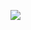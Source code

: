 ![](https://www.planttext.com/api/plantuml/png/b5QzRjim4Dxr58INEaM3egk68gqJ81wQ67613aK7cZfRX2bI82a7Gj4dwz17wYlqI8iKASj3FTaytdVtVVT3__tzvyvOgctNYA8mHow9LWQAD-GUzbnoUI1SMj1xoi0GAYkoKvsigEPWYcWXwsrlB3GheTXn7Kz_5iHzFFxoflXLf1wVgJoUlSAz2bfbk5rkQCzgOCTtnDrPoxtI3RLSoId4HkEFBUWJ7uErxYn2U8-4Yws1D1H9CYMjLaA0BfYWnX3qSBzNyJm0wauEjkKK3QJbrWdXl_JaeMc5wY7a8ca39TbQpEZW3s2mh-zBfwe_smqKoobPRpMASIgsm3gD0PwwPWSwWwHLfS6OxAojbOIPku3CHNwJzWtc_WLihQhCGhX1rXNjbpSbbbm9eEUCo04iMZurs0RM6VT2KPkQHaHdJZ7H7aWwqnnXmgXWdQ0MDkVO2Jno_SeRO5HNo_05RvmKhoB-GvJOEGUHdIMwOa34te3cZlCzXiARmHeZXGuQMsc8X2qmb3jOXd9JBqcMCTE0yCjNRklSZ631Em4CIGo0jUgq-QRq4QgHIfkdVa4lY9iJwjeABqS9CjKalEO7XfvWEKEtqwoc1fvr5QTZXhDhWkUGHUQJO3qYDT5FvgNsXo-Ow1JmCLh6bXZ1jbIuVLHDuAYK7SwEC_PJm4-9RGvofPg66uDTUG7BecakquomkP3W-uzuSvNXP4aaAyRD24c7P4XmCZk1CcEk7ZEpxzRCqtGVQTLP_3wvxXDu0U613Tc1VGMGVdMEMzC_1UveV1tUntLukKjlRp_Eln7b6O0oQuWRaok-eGQbKyx4HKgmg-aLbz3iWuiDiyLHjIikOIJBON2DcxRpa5wXD3vYAH4iItZChZccJrT93CXg3ERz_Jlcod4brRIhfh5PqhrHApDVrbYqsEQvUBWAp-_-Z8gPooYU1WRybAetEqupD7oCTZWZoizG4TVi_mkN-AMLEdlvAd5CriPYeK8hPCSb5JXa8x_5XuL7MRnT9D9WalXdGbwvD-fn08d5SUtKTCBoLi2y89btBaoD5H1m3XTqAUwGXllRzWy00F__0m00)
